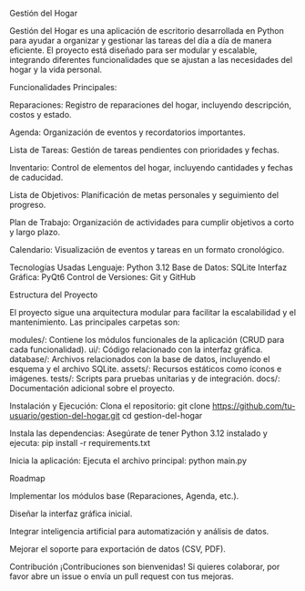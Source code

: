 Gestión del Hogar

Gestión del Hogar es una aplicación de escritorio desarrollada en Python para ayudar a organizar y gestionar las tareas del día a día de manera eficiente. El proyecto está diseñado para ser modular y escalable, integrando diferentes funcionalidades que se ajustan a las necesidades del hogar y la vida personal.

Funcionalidades Principales:


Reparaciones: Registro de reparaciones del hogar, incluyendo descripción, costos y estado.

Agenda: Organización de eventos y recordatorios importantes.

Lista de Tareas: Gestión de tareas pendientes con prioridades y fechas.

Inventario: Control de elementos del hogar, incluyendo cantidades y fechas de caducidad.

Lista de Objetivos: Planificación de metas personales y seguimiento del progreso.

Plan de Trabajo: Organización de actividades para cumplir objetivos a corto y largo plazo.

Calendario: Visualización de eventos y tareas en un formato cronológico.


Tecnologías Usadas
Lenguaje: Python 3.12
Base de Datos: SQLite
Interfaz Gráfica: PyQt6
Control de Versiones: Git y GitHub

Estructura del Proyecto

El proyecto sigue una arquitectura modular para facilitar la escalabilidad y el mantenimiento. Las principales carpetas son:

modules/: Contiene los módulos funcionales de la aplicación (CRUD para cada funcionalidad).
ui/: Código relacionado con la interfaz gráfica.
database/: Archivos relacionados con la base de datos, incluyendo el esquema y el archivo SQLite.
assets/: Recursos estáticos como íconos e imágenes.
tests/: Scripts para pruebas unitarias y de integración.
docs/: Documentación adicional sobre el proyecto.

Instalación y Ejecución:
Clona el repositorio:
git clone https://github.com/tu-usuario/gestion-del-hogar.git
cd gestion-del-hogar

Instala las dependencias: Asegúrate de tener Python 3.12 instalado y ejecuta:
pip install -r requirements.txt

Inicia la aplicación: Ejecuta el archivo principal:
python main.py

Roadmap

 Implementar los módulos base (Reparaciones, Agenda, etc.).
 
 Diseñar la interfaz gráfica inicial.
 
 Integrar inteligencia artificial para automatización y análisis de datos.
 
 Mejorar el soporte para exportación de datos (CSV, PDF).
 

Contribución
¡Contribuciones son bienvenidas! Si quieres colaborar, por favor abre un issue o envía un pull request con tus mejoras.

